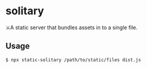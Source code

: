 # solitary
⚔A static server that bundles assets in to a single file.

## Usage

```
$ npx static-solitary /path/to/static/files dist.js
```

